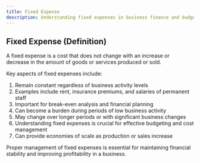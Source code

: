 ```yaml
---
title: Fixed Expense
description: Understanding fixed expenses in business finance and budgeting
---
```

## Fixed Expense (Definition)
A fixed expense is a cost that does not change with an increase or decrease in the amount of goods or services produced or sold.

Key aspects of fixed expenses include:
1. Remain constant regardless of business activity levels
2. Examples include rent, insurance premiums, and salaries of permanent staff
3. Important for break-even analysis and financial planning
4. Can become a burden during periods of low business activity
5. May change over longer periods or with significant business changes
6. Understanding fixed expenses is crucial for effective budgeting and cost management
7. Can provide economies of scale as production or sales increase

Proper management of fixed expenses is essential for maintaining financial stability and improving profitability in a business.